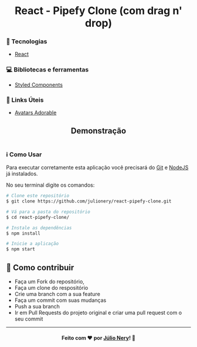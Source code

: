 <h1 align="center">React - Pipefy Clone (com drag n' drop)</h1>

### :rocket: Tecnologias
 - [React](https://reactjs.org/ "ReactJS")

### :computer: Bibliotecas e ferramentas
 - [Styled Components](https://styled-components.com/)
 
### :link: Links Úteis
- [Avatars Adorable](http://avatars.adorable.io/)

<h2 align="center">Demonstração</h2>

![]()

### :information_source: Como Usar

Para executar corretamente esta aplicação você precisará do [Git](https://git-scm.com) e [NodeJS](https://nodejs.org/en/) já instalados. 

No seu terminal digite os comandos:

```bash
# Clone este repositório
$ git clone https://github.com/julionery/react-pipefy-clone.git

# Vá para a pasta do repositório
$ cd react-pipefy-clone/

# Instale as dependências
$ npm install

# Inicie a aplicação
$ npm start

```

## :link: Como contribuir

- Faça um Fork do repositório,
- Faça um clone do respositório
- Crie uma branch com a sua feature
- Faça um commit com suas mudanças
- Push a sua branch
- Ir em Pull Requests do projeto original e criar uma pull request com o seu commit

---

<h4 align="center">
    Feito com ❤ por <a href="https://www.linkedin.com/in/julio-nery/" target="_blank">Júlio Nery</a>!
    <g-emoji class="g-emoji" alias="wave" fallback-src="https://github.githubassets.com/images/icons/emoji/unicode/1f44b.png">👋</g-emoji>
</h4>
